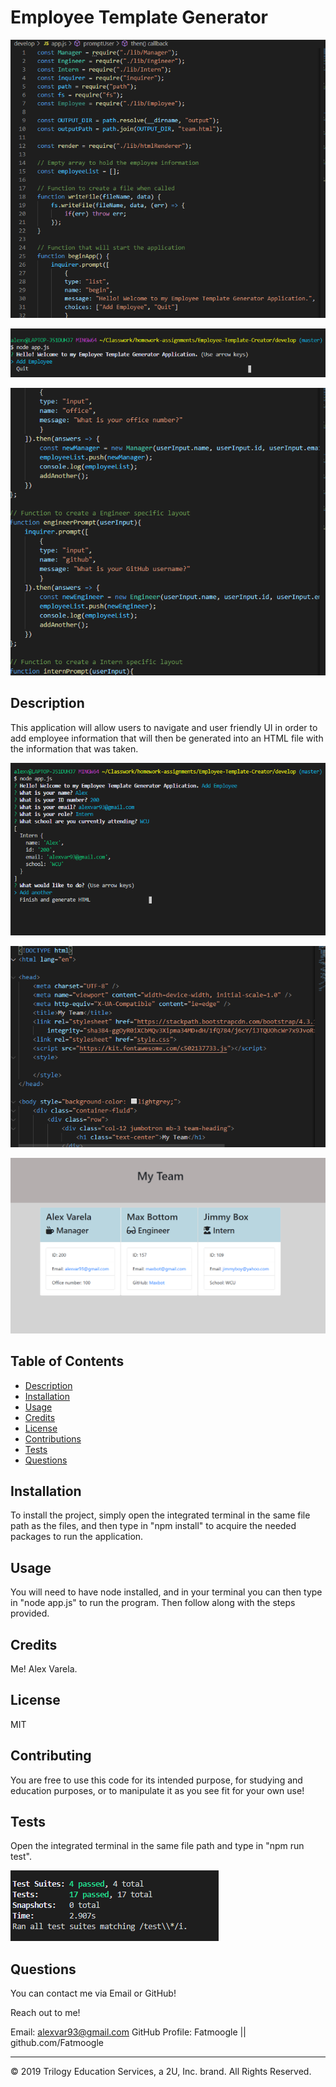 # Employee Template Generator

![](assets/Images/intro.PNG)

![](assets/Images/welcome.PNG)

![](assets/Images/functions.PNG)


## Description 

This application will allow users to navigate and user friendly UI in order to add employee information that will then be generated into an HTML file with the information that was taken.

![](assets/Images/node.PNG)

![](assets/Images/htmlFile.PNG)

![](assets/Images/myTeam.PNG)



## Table of Contents 


* [Description](#Description)
* [Installation](#Installation)
* [Usage](#Usage)
* [Credits](#Credits)
* [License](#License)
* [Contributions](#Contributions)
* [Tests](#Tests)
* [Questions](*Questions)


## Installation

To install the project, simply open the integrated terminal in the same file path as the files, and then type in "npm install" to acquire the needed packages to run the application.


## Usage

You will need to have node installed, and in your terminal you can then type in "node app.js" to run the program. Then follow along with the steps provided.


## Credits

Me! Alex Varela.


## License

MIT


## Contributing

You are free to use this code for its intended purpose, for studying and education purposes, or to manipulate it as you see fit for your own use!


## Tests

Open the integrated terminal in the same file path and type in "npm run test".

![](assets/Images/test.PNG)

## Questions

You can contact me via Email or GitHub!

Reach out to me!

Email: alexvar93@gmail.com
GitHub Profile: Fatmoogle || github.com/Fatmoogle 



---
© 2019 Trilogy Education Services, a 2U, Inc. brand. All Rights Reserved.


